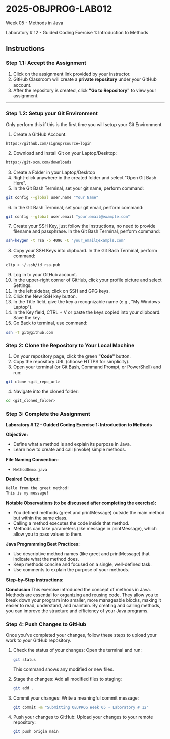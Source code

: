 # **2025-OBJPROG-LAB012**
Week 05 - Methods in Java

Laboratory # 12 - Guided Coding Exercise 1: Introduction to Methods

## **Instructions**

### **Step 1.1: Accept the Assignment**

   1. Click on the assignment link provided by your instructor.
   2. GitHub Classroom will create a **private repository** under your GitHub account.
   3. After the repository is created, click **"Go to Repository"** to view your assignment.

---

### **Step 1.2: Setup your Git Environment**
Only perform this if this is the first time you will setup your Git Environment

   1. Create a GitHub Account:
   ```bash
   https://github.com/signup?source=login
   ```
      
   2. Download and Install Git on your Laptop/Desktop:
   ```bash
   https://git-scm.com/downloads
   ```
   
   3. Create a Folder in your Laptop/Desktop
   4. Right-click anywhere in the created folder and select "Open Git Bash Here".
   5. In the Git Bash Terminal, set your git name, perform command:
   ```bash
   git config --global user.name "Your Name"
   ```
   
   6. In the Git Bash Terminal, set your git email, perform command:
   ```bash
   git config --global user.email "your.email@example.com"
   ```
   
   7. Create your SSH Key, just follow the instructions, no need to provide filename and passphrase. In the Git Bash Terminal, perform command:
   ```bash
   ssh-keygen -t rsa -b 4096 -C "your_email@example.com"
   ```
   
   8. Copy your SSH Keys into clipboard. In the Git Bash Terminal, perform command:
   ```bash
   clip < ~/.ssh/id_rsa.pub
   ```
   
   9. Log in to your GitHub account.
   10. In the upper-right corner of GitHub, click your profile picture and select Settings.
   11. In the left sidebar, click on SSH and GPG keys.
   12. Click the New SSH key button.
   13. In the Title field, give the key a recognizable name (e.g., "My Windows Laptop").
   14. In the Key field, CTRL + V or paste the keys copied into your clipboard. Save the key.
   15. Go Back to terminal, use command:
   ```bash
   ssh -T git@github.com
   ```

### **Step 2: Clone the Repository to Your Local Machine**

   1. On your repository page, click the green **"Code"** button.
   2. Copy the repository URL (choose HTTPS for simplicity).
   3. Open your terminal (or Git Bash, Command Prompt, or PowerShell) and run:
   
   ```bash
   git clone <git_repo_url>
   ```
   
   4. Navigate into the cloned folder:
   
   ```bash
   cd <git_cloned_folder>
   ```

### **Step 3: Complete the Assignment**

**Laboratory # 12 - Guided Coding Exercise 1: Introduction to Methods**

   **Objective:**
   - Define what a method is and explain its purpose in Java.
   - Learn how to create and call (invoke) simple methods.

   **File Naming Convention:**
   - `MethodDemo.java`

   **Desired Output:**
   ```txt
   Hello from the greet method!
   This is my message!
   ```

   **Notable Observations (to be discussed after completing the exercise):**
   - You defined methods (greet and printMessage) outside the main method but within the same class.
   - Calling a method executes the code inside that method.
   - Methods can take parameters (like message in printMessage), which allow you to pass values to them.

   **Java Programming Best Practices:**
   - Use descriptive method names (like greet and printMessage) that indicate what the method does.
   - Keep methods concise and focused on a single, well-defined task.
   - Use comments to explain the purpose of your methods.
      
   **Step-by-Step Instructions:**


   **Conclusion**
   This exercise introduced the concept of methods in Java. Methods are essential for organizing and reusing code. They allow you to break down your program into smaller, more manageable blocks, making it easier to read, understand, and maintain. By creating and calling methods, you can improve the structure and efficiency of your Java programs.

### **Step 4: Push Changes to GitHub**
Once you've completed your changes, follow these steps to upload your work to your GitHub repository.

1. Check the status of your changes:
   Open the terminal and run:
   
   ```bash
   git status
   ```
   This command shows any modified or new files.
   
2. Stage the changes:
   Add all modified files to staging:
   
   ```bash
   git add .
   ```
   
3. Commit your changes:
   Write a meaningful commit message:
   
   ```bash
   git commit -m "Submitting OBJPROG Week 05 - Laboratory # 12"
   ```
   
4. Push your changes to GitHub:
   Upload your changes to your remote repository:
   
   ```bash
   git push origin main
   ```
